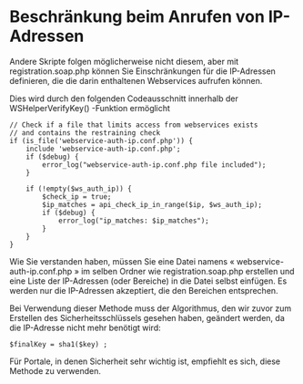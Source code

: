 
# Beschränkung beim Anrufen von IP-Adressen

Andere Skripte folgen möglicherweise nicht diesem, aber mit registration.soap.php können Sie Einschränkungen für die IP-Adressen definieren, die die darin enthaltenen Webservices aufrufen können.

Dies wird durch den folgenden Codeausschnitt innerhalb der WSHelperVerifyKey\(\) -Funktion ermöglicht

```text
// Check if a file that limits access from webservices exists
// and contains the restraining check 
if (is_file('webservice-auth-ip.conf.php')) {
    include 'webservice-auth-ip.conf.php';
    if ($debug) {
        error_log("webservice-auth-ip.conf.php file included");
    }

    if (!empty($ws_auth_ip)) {
        $check_ip = true;
        $ip_matches = api_check_ip_in_range($ip, $ws_auth_ip);
        if ($debug) {
            error_log("ip_matches: $ip_matches");
        }
    }
}
```

Wie Sie verstanden haben, müssen Sie eine Datei namens « webservice-auth-ip.conf.php » im selben Ordner wie registration.soap.php erstellen und eine Liste der IP-Adressen \(oder Bereiche\) in die Datei selbst einfügen. Es werden nur die IP-Adressen akzeptiert, die den Bereichen entsprechen.

Bei Verwendung dieser Methode muss der Algorithmus, den wir zuvor zum Erstellen des Sicherheitsschlüssels gesehen haben, geändert werden, da die IP-Adresse nicht mehr benötigt wird:

```text
$finalKey = sha1($key) ;
```

Für Portale, in denen Sicherheit sehr wichtig ist, empfiehlt es sich, diese Methode zu verwenden.
